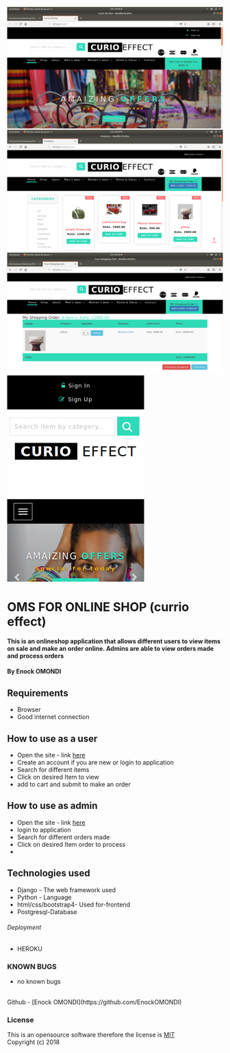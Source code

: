 ![Landing page](1landing.png)
![shop](3landing.png)
![Make order](2landing.png)
![mobile view](mobileview.png)
# OMS FOR ONLINE SHOP (currio effect)
#### This is an onlineshop application that allows different users to view items on sale and make an order online. Admins are able to view orders made and process orders

#### By ****Enock OMONDI****

## Requirements
* Browser
* Good internet connection

## How to use as a user
* Open the site - link [here]()
* Create an account if you are new or login to application
* Search for different items 
* Click on desired Item to view
* add to cart and submit to make an order

## How to use as admin
* Open the site - link [here]()
* login to application
* Search for different orders made
* Click on desired Item order to process
* 


## Technologies used
* Django - The web framework used
* Python - Language
* html/css/bootstrap4- Used for-frontend
* Postgresql-Database


###### Deployment
* HEROKU


### KNOWN BUGS
- no known bugs


<br>
Github - [Enock OMONDI](https://github.com/EnockOMONDI)

### License
This is an opensource software therefore the license is [MIT](https://choosealicense.com/licenses/mit/)
<br>
Copyright (c) 2018 